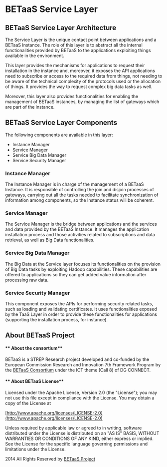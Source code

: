 **BETaaS Service Layer**
===========================================

## BETaaS Service Layer Architecture

The Service Layer is the unique contact point between applications and a BETaaS Instance. The role of this layer is to abstract all the internal functionalities provided by BETaaS to the applications exploiting things available in the environment. 

This layer provides the mechanisms for applications to request their installation in the instance and, moreover, it exposes the API applications need to subscribe or access to the required data from things, not needing to be aware of the technical complexity of the protocols used or the allocation of things. It provides the way to request complex big data tasks as well.

Moreover, this layer also provides functionalities for enabling the management of BETaaS instances, by managing the list of gateways which are part of the instance.

## BETaaS Service Layer Components

The following components are available in this layer:

* Instance Manager 
* Service Manager  
* Service Big Data Manager 
* Service Security Manager 

### Instance Manager

The Instance Manager is in charge of the management of a BETaaS Instance. It is responsible of controlling the join and disjoin processes of gateways, carrying out all the tasks needed to facilitate synchronization of information among components, so the Instance status will be coherent.

### Service Manager

The Service Manager is the bridge between applications and the services and data provided by the BETaaS Instance. It manages the application installation process and those activities related to subscriptions and data retrieval, as well as Big Data functionalities.

### Service Big Data Manager

The Big Data at the Service layer focuses its functionalities on the provision of Big Data tasks by exploiting Hadoop capabilities. These capabilities are offered to applications so they can get added value information after processing raw data.

### Service Security Manager

This component exposes the APIs for performing security related tasks, such as loading and validating certificates. It uses functionalities exposed by the TaaS Layer in order to provide these functionalities for applications (supporting the installation process, for instance).

## About BETaaS Project

#### ** About the consortium**

BETaaS is a STREP Research project developed and co-funded by the European Commission Research and Innovation 7th Framework Program by the [BETaaS Consortium](http://www.betaas.eu/consortium.html#.VEeGuhZvAgk) under the ICT theme (Call 8) of DG CONNECT.

#### ** About BETaaS License**

Licensed under the Apache License, Version 2.0 (the "License"); you may not use this file except in compliance with the License. You may obtain a copy of the License at

[http://www.apache.org/licenses/LICENSE-2.0](http://www.apache.org/licenses/LICENSE-2.0)

Unless required by applicable law or agreed to in writing, software  distributed under the License is distributed on an "AS IS" BASIS,  WITHOUT WARRANTIES OR CONDITIONS OF ANY KIND, either express or implied.  See the License for the specific language governing permissions and  limitations under the License.


2014 All Rights Reserved by [BETaaS Project](www.BETaaS.eu)